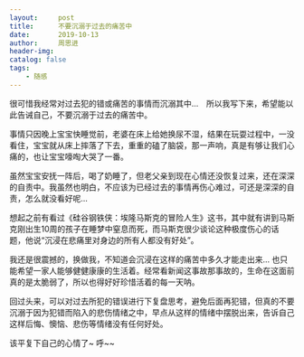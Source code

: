 ```yaml
---
layout:     post
title:      不要沉溺于过去的痛苦中
date:       2019-10-13
author:     周思进
header-img:	
catalog: false
tags:
    - 随感
---
```


很可惜我经常对过去犯的错或痛苦的事情而沉溺其中...　所以我写下来，希望能以此告诫自己，不要沉溺于过去的痛苦中。

事情只因晚上宝宝快睡觉前，老婆在床上给她换尿不湿，结果在玩耍过程中，一没看住，宝宝就从床上摔落了下去，重重的磕了脑袋，那一声响，真是有够让我们心痛的，也让宝宝嚎啕大哭了一番。

虽然宝宝安抚一阵后，喝了奶睡了，但老父亲到现在心情还没恢复过来，还在深深的自责中。我虽然也明白，不应该为已经过去的事情再伤心难过，可还是深深的自责，怎么就没看好呢...

想起之前有看过《硅谷钢铁侠：埃隆马斯克的冒险人生》这书，其中就有讲到马斯克刚出生10周的孩子在睡梦中窒息而死，而马斯克很少谈论这种极度伤心的话题，他说“沉浸在悲痛里对身边的所有人都没有好处”。

我还是很震撼的，换做我，不知道会沉浸在这样的痛苦中多久才能走出来... 也只能希望一家人能够健健康康的生活着。经常看新闻这事故那事故的，生命在这面前真的是太脆弱了，所以也得好好珍惜活着的每一天呐。

回过头来，可以对过去所犯的错误进行下复盘思考，避免后面再犯错，但真的不要沉溺于因为犯错而陷入的悲伤情绪之中，早点从这样的情绪中摆脱出来，告诉自己这样后悔、懊恼、悲伤等情绪没有任何好处。

该平复下自己的心情了~  呼~~


